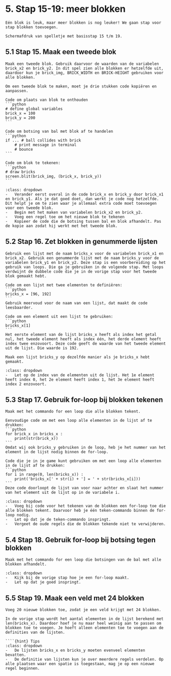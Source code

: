 # 5. Stap 15-19: meer blokken
```{pull-quote}
Eén blok is leuk, maar meer blokken is nog leuker! We gaan stap voor stap blokken toevoegen.
```

```{figure} scherm5.png
Schermafdruk van spelletje met basisstap 15 t/m 19.
```

## 5.1 Stap 15. Maak een tweede blok

````{note} Opdracht
Maak een tweede blok. Gebruik daarvoor de waarden van de variabelen brick_x2 en brick_y2. In dit spel zien alle blokken er hetzelfde uit, daardoor kun je brick_img, BRICK_WIDTH en BRICK-HEIGHT gebruiken voor alle blokken.
````

````{attention} Toelichting
Om een tweede blok te maken, moet je drie stukken code kopiëren en aanpassen.

Code om plaats van blok te onthouden
```python
# define global variables
brick_x = 100
brick_y = 200
```

Code om botsing van bal met blok af te handelen
```python
if ... # ball collides with brick
    # print message in terminal
    # bounce
```

Code om blok te tekenen:   
```python
# draw bricks
screen.blit(brick_img, (brick_x, brick_y))
```
````

````{hint} Tips
:class: dropdown
-	Verander eerst overal in de code brick_x en brick_y door brick_x1 en brick_y1. Als je dat goed doet, dan werkt je code nog hetzelfde. Dit helpt je om te zien waar je allemaal extra code moet toevoegen voor een tweede blok.  
-	Begin met het maken van variabelen brick_x2 en brick_y2.
-	Voeg een regel toe om het nieuwe blok te tekenen
-	Kopieer de code die de botsing tussen bal en blok afhandelt. Pas de kopie aan zodat hij werkt met het tweede blok.
````

## 5.2 Stap 16. Zet blokken in genummerde lijsten

````{note} Opdracht
Gebruik een lijst met de naam bricks_x voor de variabelen brick_x1 en brick_x2. Gebruik een genummerde lijst met de naam bricks_y voor de variabelen brick_y1 en brick_y2. Deze stap is een voorbereiding op het gebruik van loops. Die ga je gebruiken in de volgende stap. Met loops verdwijnt de dubbele code die je in de vorige stap voor het tweede blok gemaakt hebt.
````

````{attention} Toelichting
Code om een lijst met twee elementen te definiëren:
```python
bricks_x = [96, 192]
```
Gebruik meervoud voor de naam van een lijst, dat maakt de code leesbaarder.

Code om een element uit een lijst te gebruiken:
```python
bricks_x[1] 
```
Het eerste element van de lijst bricks_x heeft als index het getal nul, het tweede element heeft als index één, het derde element heeft index twee enzovoort. Deze code geeft de waarde van het tweede element uit de lijst. Die waarde is 192.

Maak een lijst bricks_y op dezelfde manier als je bricks_x hebt gemaakt.
````

````{hint} Tips
:class: dropdown
-	Let op de index van de elementen uit de lijst. Het 1e element heeft index 0, het 2e element heeft index 1, het 3e element heeft index 2 enzovoort. 
````

## 5.3 Stap 17. Gebruik for-loop bij blokken tekenen

````{note} Opdracht
Maak met het commando for een loop die alle blokken tekent. 
````

````{attention} Toelichting
Eenvoudige code om met een loop alle elementen in de lijst af te drukken:
```python
for brick_x in bricks_x : 
    print(str(brick_x))
```
Omdat wij ook bricks_y gebruiken in de loop, heb je het nummer van het element in de lijst nodig binnen de for-loop.

Code die je in je game kunt gebruiken om met een loop alle elementen in de lijst af te drukken:
```python
for i in range(0, len(bricks_x)) : 
    print('bricks_x[' + str(i) + '] = ' + str(bricks_x[i]))
```
Deze code doorloopt de lijst van voor naar achter en slaat het nummer van het element uit de lijst op in de variabele i.
````

````{hint} Tips
:class: dropdown
-	Voeg bij code voor het tekenen van de blokken een for-loop toe die alle blokken tekent. Daarvoor heb je één teken-commando binnen de for-loop nodig.
-	Let op dat je de teken-commando inspringt.
-	Vergeet de oude regels die de blokken tekende niet te verwijderen.
````

## 5.4 Stap 18. Gebruik for-loop bij botsing tegen blokken

````{note} Opdracht
Maak met het commando for een loop die botsingen van de bal met alle blokken afhandelt.
````

````{hint} Tips
:class: dropdown
-	Kijk bij de vorige stap hoe je een for-loop maakt.
-	Let op dat je goed inspringt.
````

## 5.5 Stap 19. Maak een veld met 24 blokken

````{note} Opdracht
Voeg 20 nieuwe blokken toe, zodat je een veld krijgt met 24 blokken.
````

````{attention} Toelichting
In de vorige stap wordt het aantal elementen in de lijst berekend met len(bricks_x). Daardoor hoef je nu maar heel weinig aan te passen om blokken toe te voegen. Je hoeft alleen elementen toe te voegen aan de definities van de lijsten.

````{hint} Tips
:class: dropdown
-	De lijsten bricks_x en bricks_y moeten evenveel elementen bevatten.
-	De definitie van lijsten kun je over meerdere regels verdelen. Op alle plaatsen waar een spatie is toegestaan, mag je op een nieuwe regel beginnen.
````
